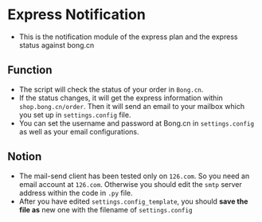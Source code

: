 # Express Notification
* This is the notification module of the express plan and the express status against bong.cn

## Function
* The script will check the status of your order in `Bong.cn`.
* If the status changes, it will get the express information within `shop.bong.cn/order`. Then it will send an email to your mailbox which you set up in `settings.config` file.
* You can set the username and password at Bong.cn in `settings.config` as well as your email configurations.

## Notion
* The mail-send client has been tested only on `126.com`. So you need an email account at `126.com`. Otherwise you should edit the `smtp` server address within the code in `.py` file.
* After you have edited `settings.config_template`, you should **save the file as** new one with the filename of `settings.config`